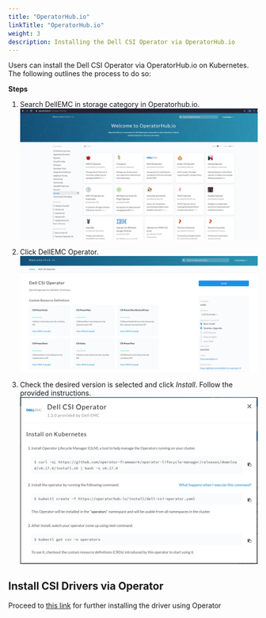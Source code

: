```yaml
---
title: "OperatorHub.io"
linkTitle: "OperatorHub.io"
weight: 3
description: Installing the Dell CSI Operator via OperatorHub.io 
---
```


Users can install the Dell CSI Operator via OperatorHub.io on Kubernetes. The following outlines the process to do so:

**Steps**
1. Search DellEMC in storage category in Operatorhub.io.
![](/images/ophub1.png)

2. Click DellEMC Operator.
![](/images/ophub2.png)

3. Check the desired version is selected and click _Install_.  Follow the provided instructions.
![](/images/ophub3.png)

## Install CSI Drivers via Operator

Proceed to [this link](../../installation/operator/#driver-install-via-dell-csi-operator) for further installing the driver using Operator

